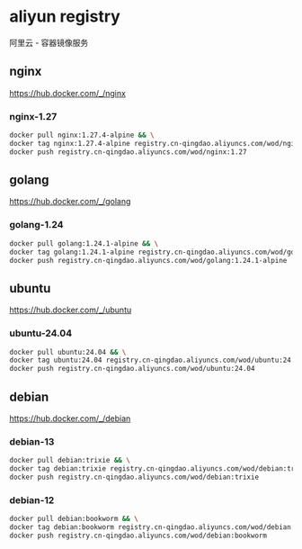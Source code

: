 # aliyun registry

阿里云 - 容器镜像服务

## nginx

<https://hub.docker.com/_/nginx>

### nginx-1.27

```bash
docker pull nginx:1.27.4-alpine && \
docker tag nginx:1.27.4-alpine registry.cn-qingdao.aliyuncs.com/wod/nginx:1.27 && \
docker push registry.cn-qingdao.aliyuncs.com/wod/nginx:1.27
```

## golang

<https://hub.docker.com/_/golang>

### golang-1.24

```bash
docker pull golang:1.24.1-alpine && \
docker tag golang:1.24.1-alpine registry.cn-qingdao.aliyuncs.com/wod/golang:1.24.1-alpine && \
docker push registry.cn-qingdao.aliyuncs.com/wod/golang:1.24.1-alpine
```

## ubuntu

<https://hub.docker.com/_/ubuntu>

### ubuntu-24.04

```bash
docker pull ubuntu:24.04 && \
docker tag ubuntu:24.04 registry.cn-qingdao.aliyuncs.com/wod/ubuntu:24.04 && \
docker push registry.cn-qingdao.aliyuncs.com/wod/ubuntu:24.04
```

## debian

<https://hub.docker.com/_/debian>

### debian-13

```bash
docker pull debian:trixie && \
docker tag debian:trixie registry.cn-qingdao.aliyuncs.com/wod/debian:trixie && \
docker push registry.cn-qingdao.aliyuncs.com/wod/debian:trixie
```

### debian-12

```bash
docker pull debian:bookworm && \
docker tag debian:bookworm registry.cn-qingdao.aliyuncs.com/wod/debian:bookworm && \
docker push registry.cn-qingdao.aliyuncs.com/wod/debian:bookworm
```
